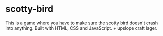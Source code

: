 # scotty-bird

This is a game where you have to make sure the scotty bird doesn't crash into anything. Built with HTML, CSS and JavaScript. + upslope craft lager.

